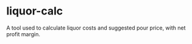 # liquor-calc
A tool used to calculate liquor costs and suggested pour price, with net profit margin.

